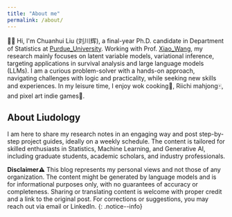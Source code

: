 ```yaml
---
title: "About me"
permalink: /about/
---
```

:raising_hand_man: Hi, I'm Chuanhui Liu (刘川辉), a final-year Ph.D. candidate in Department of Statistics at [Purdue_University](https://www.stat.purdue.edu/). Working with Prof. [Xiao_Wang](https://www.stat.purdue.edu/~wangxiao/), my research mainly focuses on latent variable models, variational inference, targeting applications in survival analysis and large language models (LLMs). I am a curious problem-solver with a hands-on approach, navigating challenges with logic and practicality, while seeking new skills and experiences. In my leisure time, I enjoy wok cooking:stew:, Riichi mahjong:mahjong:, and pixel art indie games:game_die:.

## About Liudology 

I am here to share my research notes in an engaging way and post step-by-step project guides, ideally on a weekly schedule. The content is tailored for skilled enthusiasts in Statistics, Machine Learning, and Generative AI, including graduate students, academic scholars, and industry professionals. 


**Disclaimer:warning:** This blog represents my personal views and not those of any organization. The content might be generated by language models and is for informational purposes only, with no guarantees of accuracy or completeness. Sharing or translating content is welcome with proper credit and a link to the original post. For corrections or suggestions, you may reach out via email or LinkedIn.
{: .notice--info}


